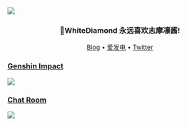 <img src="https://img.yourworld.fun/get/@github">

<h3 align="center">🎉WhiteDiamond 永远喜欢志摩凛酱!</h3>

<p align="center">
   <a target="_blank" href="https://www.yourworld.fun">Blog</a>  •
   <a target="_blank" href="">爱发电</a>  •
   <a target="_blank" href="">Twitter
</p>

### Genshin Impact
  
![](https://genshin-card.yourworld.fun/detail/rand/78721390.png)
   
### Chat Room

[![](https://chat.yourworld.fun/room/@github/svg?width=750&height=360&limit=20&theme=light&fontSize=13&title=White_Diamond@github.com%20)](https://chat.yourworld.com/room/@github?title=Github留言板)






